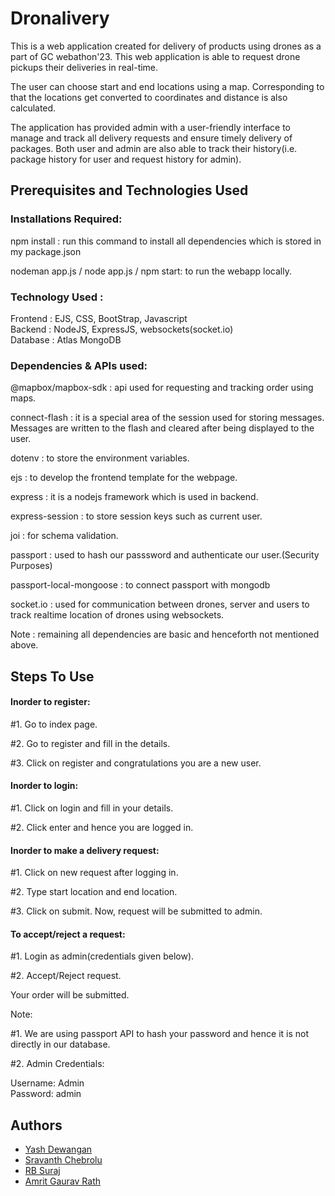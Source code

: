 
# Dronalivery

This is a web application created for delivery of products using drones as a part of GC webathon'23. This web application is able to request drone pickups their deliveries in real-time. 

The user can choose start and end locations using a map. Corresponding to that the locations get converted to coordinates and  distance is also calculated. 

The application has provided admin with a user-friendly interface to manage and track all delivery requests and ensure timely delivery of packages. Both user and admin are also able to track their history(i.e. package history for user and request history for admin).


## Prerequisites and Technologies Used


### Installations Required:
npm install : run this command to install all dependencies which is stored in my package.json

nodeman app.js / node app.js / npm start: to run the webapp locally.

### Technology Used :    
Frontend : EJS, CSS, BootStrap, Javascript   
Backend : NodeJS, ExpressJS, websockets(socket.io)  
Database : Atlas MongoDB

### Dependencies & APIs used:
@mapbox/mapbox-sdk : api used for requesting and tracking order using maps.      

connect-flash : it is a special area of the session used for storing messages. Messages are written to the flash and cleared after being displayed to the user.         

dotenv : to store the environment variables.        

ejs : to develop the frontend template for the webpage.

express : it is a nodejs framework which is used in backend.                 

express-session : to store session keys such as current user.                  

joi : for schema validation.       

passport : used to hash our passsword and authenticate our user.(Security Purposes)

passport-local-mongoose : to connect passport with mongodb

socket.io : used for communication between drones, server and users to track realtime location of drones using websockets.
    
Note : remaining all dependencies are basic and henceforth not mentioned above.
## Steps To Use

#### Inorder to register:
#1. Go to index page.

#2. Go to register and fill in the details.

#3. Click on register and congratulations you are a new user.

#### Inorder to login:

#1. Click on login and fill in your details.

#2. Click enter and hence you are logged in.

#### Inorder to make a delivery request:

#1. Click on new request after logging in.

#2. Type start location and end location.

#3. Click on submit. Now, request will be submitted to admin.


#### To accept/reject a request:
#1. Login as admin(credentials given below).

#2. Accept/Reject request.

Your order will be submitted.



Note:

#1. We are using passport API to hash your password and hence it is not directly in our database.

#2. Admin Credentials:

Username: Admin          
Password: admin
## Authors

- [Yash Dewangan](https://github.com/yashpd6634/)
- [Sravanth Chebrolu](https://github.com/chebro)
- [RB Suraj](https://github.com/R-B-Suraj)
- [Amrit Gaurav Rath](https://github.com/amrit2104)
